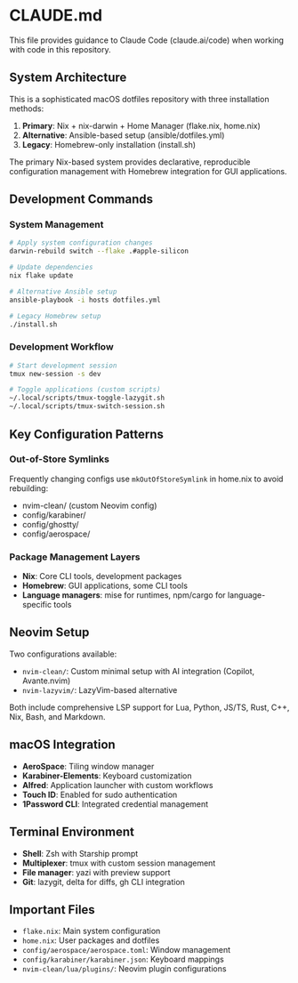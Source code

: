 # CLAUDE.md

This file provides guidance to Claude Code (claude.ai/code) when working with code in this repository.

## System Architecture

This is a sophisticated macOS dotfiles repository with three installation methods:

1. **Primary**: Nix + nix-darwin + Home Manager (flake.nix, home.nix)
2. **Alternative**: Ansible-based setup (ansible/dotfiles.yml)
3. **Legacy**: Homebrew-only installation (install.sh)

The primary Nix-based system provides declarative, reproducible configuration management with Homebrew integration for GUI applications.

## Development Commands

### System Management
```bash
# Apply system configuration changes
darwin-rebuild switch --flake .#apple-silicon

# Update dependencies
nix flake update

# Alternative Ansible setup
ansible-playbook -i hosts dotfiles.yml

# Legacy Homebrew setup
./install.sh
```

### Development Workflow
```bash
# Start development session
tmux new-session -s dev

# Toggle applications (custom scripts)
~/.local/scripts/tmux-toggle-lazygit.sh
~/.local/scripts/tmux-switch-session.sh
```

## Key Configuration Patterns

### Out-of-Store Symlinks
Frequently changing configs use `mkOutOfStoreSymlink` in home.nix to avoid rebuilding:
- nvim-clean/ (custom Neovim config)
- config/karabiner/
- config/ghostty/
- config/aerospace/

### Package Management Layers
- **Nix**: Core CLI tools, development packages
- **Homebrew**: GUI applications, some CLI tools
- **Language managers**: mise for runtimes, npm/cargo for language-specific tools

## Neovim Setup

Two configurations available:
- `nvim-clean/`: Custom minimal setup with AI integration (Copilot, Avante.nvim)
- `nvim-lazyvim/`: LazyVim-based alternative

Both include comprehensive LSP support for Lua, Python, JS/TS, Rust, C++, Nix, Bash, and Markdown.

## macOS Integration

- **AeroSpace**: Tiling window manager
- **Karabiner-Elements**: Keyboard customization
- **Alfred**: Application launcher with custom workflows
- **Touch ID**: Enabled for sudo authentication
- **1Password CLI**: Integrated credential management

## Terminal Environment

- **Shell**: Zsh with Starship prompt
- **Multiplexer**: tmux with custom session management
- **File manager**: yazi with preview support
- **Git**: lazygit, delta for diffs, gh CLI integration

## Important Files

- `flake.nix`: Main system configuration
- `home.nix`: User packages and dotfiles
- `config/aerospace/aerospace.toml`: Window management
- `config/karabiner/karabiner.json`: Keyboard mappings
- `nvim-clean/lua/plugins/`: Neovim plugin configurations